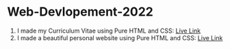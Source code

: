# Web-Devlopement-2022

1. I made my Curriculum Vitae using Pure HTML and CSS: [Live Link](https://vaib215.github.io/Web-Devlopement-2022/Project%201:%20CV%20using%20Pure%20HTML%20and%20CSS/)
2. I made a beautiful personal website using Pure HTML and CSS: [Live Link](https://vaib215.github.io/Web-Devlopement-2022/Project%202:%20Stylised%20Personal%20Site/)

